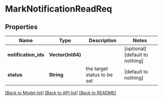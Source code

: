 # MarkNotificationReadReq


## Properties
Name | Type | Description | Notes
------------ | ------------- | ------------- | -------------
**notification_ids** | **Vector{Int64}** |  | [optional] [default to nothing]
**status** | **String** | the target status to be set | [default to nothing]


[[Back to Model list]](../README.md#models) [[Back to API list]](../README.md#api-endpoints) [[Back to README]](../README.md)


